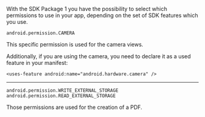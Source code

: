 With the SDK Package 1 you have the possibility to select which permissions to use in your app, depending on the set of SDK features which you use.

    android.permission.CAMERA

This specific permission is used for the camera views. 

Additionally, if you are using the camera, you need to declare it as a used feature in your manifest:

    <uses-feature android:name="android.hardware.camera" />

---

    android.permission.WRITE_EXTERNAL_STORAGE
    android.permission.READ_EXTERNAL_STORAGE

Those permissions are used for the creation of a PDF.